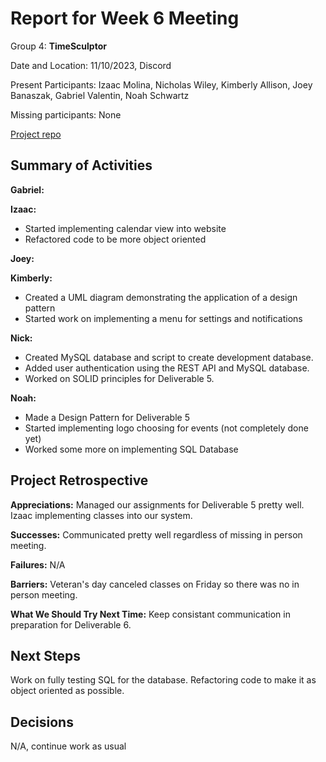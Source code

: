 # Report for Week 6 Meeting

Group 4: **TimeSculptor**

Date and Location: 11/10/2023, Discord

Present Participants: Izaac Molina, Nicholas Wiley, Kimberly Allison, Joey Banaszak, Gabriel Valentin, Noah Schwartz

Missing participants: None

[Project repo](https://github.com/nickw409/TimeSculptor)

## **Summary of Activities**

**Gabriel:**

**Izaac:**

- Started implementing calendar view into website
- Refactored code to be more object oriented

**Joey:**

**Kimberly:**

- Created a UML diagram demonstrating the application of a design pattern
- Started work on implementing a menu for settings and notifications

**Nick:**

- Created MySQL database and script to create development database.
- Added user authentication using the REST API and MySQL database.
- Worked on SOLID principles for Deliverable 5.

**Noah:**

- Made a Design Pattern for Deliverable 5
- Started implementing logo choosing for events (not completely done yet)
- Worked some more on implementing SQL Database

## **Project Retrospective**

**Appreciations:**
Managed our assignments for Deliverable 5 pretty well.
Izaac implementing classes into our system.

**Successes:**
Communicated pretty well regardless of missing in person meeting.

**Failures:**
N/A

**Barriers:**
Veteran's day canceled classes on Friday so there was no in person meeting.

**What We Should Try Next Time:**
Keep consistant communication in preparation for Deliverable 6.

## **Next Steps**

Work on fully testing SQL for the database.
Refactoring code to make it as object oriented as possible.

## **Decisions**

N/A, continue work as usual
